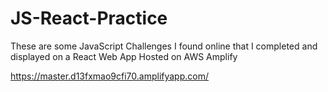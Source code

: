 # JS-React-Practice
These are some JavaScript Challenges I found online that I completed and displayed on a React Web App
Hosted on AWS Amplify

https://master.d13fxmao9cfi70.amplifyapp.com/
